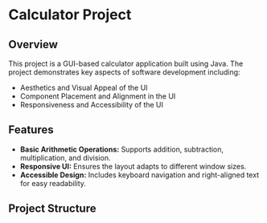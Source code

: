 # Calculator Project

## Overview

This project is a GUI-based calculator application built using Java. The project demonstrates key aspects of software development including:

- Aesthetics and Visual Appeal of the UI
- Component Placement and Alignment in the UI
- Responsiveness and Accessibility of the UI

## Features

- **Basic Arithmetic Operations:** Supports addition, subtraction, multiplication, and division.
- **Responsive UI:** Ensures the layout adapts to different window sizes.
- **Accessible Design:** Includes keyboard navigation and right-aligned text for easy readability.

## Project Structure

